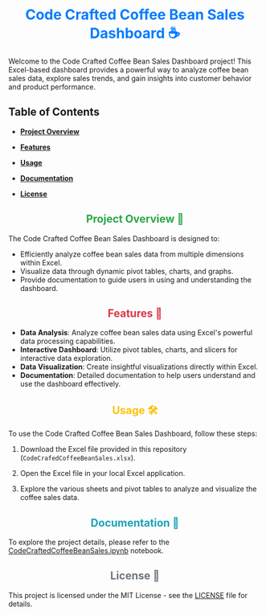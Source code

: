 <!-- Center-aligned heading with font color -->
<h1 align="center"><font color="#007BFF">Code Crafted Coffee Bean Sales Dashboard ☕</font></h1>

Welcome to the Code Crafted Coffee Bean Sales Dashboard project! This Excel-based dashboard provides a powerful way to analyze coffee bean sales data, explore sales trends, and gain insights into customer behavior and product performance.

## Table of Contents

- [**Project Overview**](#project-overview)
- [**Features**](#features)
- [**Usage**](#usage)
- [**Documentation**](#documentation)

- [**License**](#license)

<!-- Center-aligned heading with font color -->
<h2 align="center"><font color="#28A745">Project Overview 🌟</font></h2>

The Code Crafted Coffee Bean Sales Dashboard is designed to:

- Efficiently analyze coffee bean sales data from multiple dimensions within Excel.
- Visualize data through dynamic pivot tables, charts, and graphs.
- Provide documentation to guide users in using and understanding the dashboard.

<!-- Center-aligned heading with font color -->
<h2 align="center"><font color="#DC3545">Features 🚀</font></h2>

- **Data Analysis**: Analyze coffee bean sales data using Excel's powerful data processing capabilities.
- **Interactive Dashboard**: Utilize pivot tables, charts, and slicers for interactive data exploration.
- **Data Visualization**: Create insightful visualizations directly within Excel.
- **Documentation**: Detailed documentation to help users understand and use the dashboard effectively.

<!-- Center-aligned heading with font color -->
<h2 align="center"><font color="#FFC107">Usage 🛠️</font></h2>

To use the Code Crafted Coffee Bean Sales Dashboard, follow these steps:

1. Download the Excel file provided in this repository (`CodeCrafedCoffeeBeanSales.xlsx`).

2. Open the Excel file in your local Excel application.

3. Explore the various sheets and pivot tables to analyze and visualize the coffee sales data.

<!-- Center-aligned heading with font color -->
<h2 align="center"><font color="#17A2B8">Documentation 📖</font></h2>

To explore the project details, please refer to the [CodeCraftedCoffeeBeanSales.ipynb](CodeCraftedCoffeeBeanSales.ipynb) notebook.



<!-- Center-aligned heading with font color -->
<h2 align="center"><font color="#6C757D">License 📝</font></h2>

This project is licensed under the MIT License - see the [LICENSE](LICENSE) file for details.
